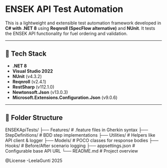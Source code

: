 # ENSEK API Test Automation

This is a lightweight and extensible test automation framework developed in **C# with .NET 8** using **Reqnroll (SpecFlow alternative)** and **NUnit**. It tests the ENSEK API functionality for fuel ordering and validation.

---

## 🚀 Tech Stack

- **.NET 8**
- **Visual Studio 2022**
- **NUnit** (v4.3.2)
- **Reqnroll** (v2.4.1)
- **RestSharp** (v112.1.0)
- **Newtonsoft.Json** (v13.0.3)
- **Microsoft.Extensions.Configuration.Json** (v9.0.6)

---

## 📁 Folder Structure

ENSEKApiTests/
├── Features/ # .feature files in Gherkin syntax
├── StepDefinitions/ # BDD step implementations
├── Utilities/ # Helpers like API client & logger
├── Models/ # POCO classes for response bodies
├── Hooks/ # Before/After scenario logging
├── appsettings.json # Configurable base API URL
└── README.md # Project overview



@License -LeelaGunti 2025